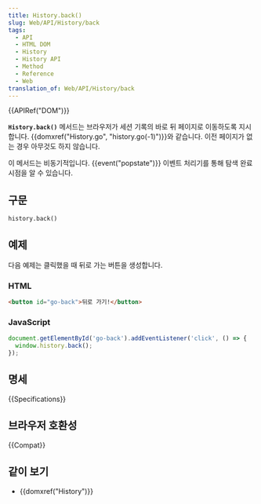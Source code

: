 ```yaml
---
title: History.back()
slug: Web/API/History/back
tags:
  - API
  - HTML DOM
  - History
  - History API
  - Method
  - Reference
  - Web
translation_of: Web/API/History/back
---
```

{{APIRef("DOM")}}

**`History.back()`** 메서드는 브라우저가 세션 기록의 바로 뒤 페이지로 이동하도록 지시합니다. {{domxref("History.go", "history.go(-1)")}}와 같습니다. 이전 페이지가 없는 경우 아무것도 하지 않습니다.

이 메서드는 비동기적입니다. {{event("popstate")}} 이벤트 처리기를 통해 탐색 완료 시점을 알 수 있습니다.

## 구문

    history.back()

## 예제

다음 예제는 클릭했을 때 뒤로 가는 버튼을 생성합니다.

### HTML

```html
<button id="go-back">뒤로 가기!</button>
```

### JavaScript

```js
document.getElementById('go-back').addEventListener('click', () => {
  window.history.back();
});
```

## 명세

{{Specifications}}

## 브라우저 호환성

{{Compat}}

## 같이 보기

- {{domxref("History")}}

